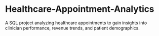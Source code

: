 # Healthcare-Appointment-Analytics
A SQL project analyzing healthcare appointments to gain insights into clinician performance, revenue trends, and patient demographics.
